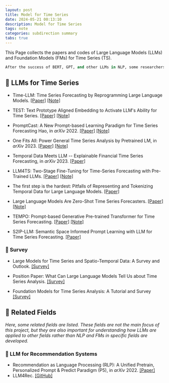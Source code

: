```yaml
---
layout: post
title: Model for Time Series
date: 2024-05-21 00:13:10
description: Model for Time Series
tags: note
categories: subdirection summary
tabs: true
---
```


This Page collects the papers and codes of Large Language Models (LLMs) and Foundation Models (FMs) for Time Series (TS).

```python
After the success of BERT, GPT, and other LLMs in NLP, some researchers have proposed to apply LLMs to Time Series (TS) tasks. They fintune the LLMs on TS datasets and achieve SOTA results.
```

## 🦙 LLMs for Time Series

* Time-LLM: Time Series Forecasting by Reprogramming Large Language Models. [\[Paper\]](https://arxiv.org/abs/2310.01728) [\[Note\]](https://github.com/fscdc/fscdc.github.io/tree/master/_posts/time-llm.md)

* TEST: Text Prototype Aligned Embedding to Activate LLM's Ability for Time Series. [\[Paper\]](https://arxiv.org/abs/2308.08241) [\[Note\]](https://github.com/fscdc/fscdc.github.io/tree/master/_posts/test.md)

* PromptCast: A New Prompt-based Learning Paradigm for Time Series Forecasting Hao, in *arXiv* 2022. [\[Paper\]](https://arxiv.org/abs/2210.08964) [\[Note\]](https://github.com/fscdc/fscdc.github.io/tree/master/_posts/promptcast.md)

* One Fits All: Power General Time Series Analysis by Pretrained LM, in *arXiv* 2023. [\[Paper\]](https://arxiv.org/abs/2302.11939) [\[Note\]](https://github.com/fscdc/fscdc.github.io/tree/master/_posts/onefitsall.md)


* Temporal Data Meets LLM -- Explainable Financial Time Series Forecasting, in *arXiv* 2023. [\[Paper\]](https://arxiv.org/abs/2306.11025) 


* LLM4TS: Two-Stage Fine-Tuning for Time-Series Forecasting with Pre-Trained LLMs. [\[Paper\]](https://arxiv.org/abs/2308.08469) [\[Note\]](https://github.com/fscdc/fscdc.github.io/tree/master/_posts/llm4ts.md)

* The first step is the hardest: Pitfalls of Representing and Tokenizing Temporal Data for Large Language Models. [\[Paper\]](https://arxiv.org/abs/2309.06236)

* Large Language Models Are Zero-Shot Time Series Forecasters. [\[Paper\]](https://arxiv.org/abs/2310.07820) [\[Note\]](https://fscdc.github.io/blog/2024/llm4zeroshot/)

* TEMPO: Prompt-based Generative Pre-trained Transformer for Time Series Forecasting. [\[Paper\]](https://arxiv.org/abs/2310.04948) [\[Note\]](https://github.com/fscdc/fscdc.github.io/tree/master/_posts/tempo.md)

* S2IP-LLM: Semantic Space Informed Prompt Learning with LLM for Time Series Forecasting. [\[Paper\]](https://arxiv.org/pdf/2403.05798.pdf)

### 📍 Survey

* Large Models for Time Series and Spatio-Temporal Data: A Survey and Outlook. [\[Survey\]](https://arxiv.org/abs/2310.10196)

* Position Paper: What Can Large Language Models Tell Us about Time Series Analysis. [\[Survey\]](https://arxiv.org/abs/2402.02713)

* Foundation Models for Time Series Analysis: A Tutorial and Survey [\[Survey\]](https://arxiv.org/abs/2403.14735)


## 🔗 Related Fields
*Here, some related fields are listed. These fields are not the main focus of this project, but they are also important for understanding how LLMs are applied to other fields rather than NLP and FMs in specific fields are developed.*

### 📍 LLM for Recommendation Systems
* Recommendation as Language Processing (RLP): A Unified Pretrain, Personalized Prompt & Predict Paradigm (P5), in *arXiv* 2022. [\[Paper\]](https://arxiv.org/abs/2203.13366)
* LLM4Rec. [\[GitHub\]](https://github.com/WLiK/LLM4Rec)